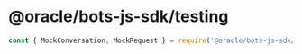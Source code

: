 # @oracle/bots-js-sdk/testing

```javascript
const { MockConversation, MockRequest } = require('@oracle/bots-js-sdk/testing');
```